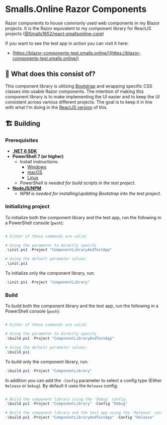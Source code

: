 # Smalls.Online Razor Components

Razor components to house commonly used web components in my Blazor projects. It is the Razor equivalent to my component library for ReactJS projects ([@Smalls1652/react-smallsonline-core](https://github.com/Smalls1652/react-smallsonline-core))

If you want to see the test app in action you can visit it here:

- [https://blazor-components-test.smalls.online/](https://blazor-components-test.smalls.online/)

## 🧰 What does this consist of?

This component library is utilizing [Bootstrap](https://github.com/twbs/bootstrap) and wrapping specific CSS classes into usable Razor components. The intention of making this component library is to make implementing the UI easier and to keep the UI consistent across various different projects. The goal is to keep it in line with what I'm doing in the [ReactJS version](https://github.com/Smalls1652/react-smallsonline-core) of this.

## 🏗️ Building

### Prerequisites

- [**.NET 6 SDK**](https://dotnet.microsoft.com/en-us/download)
- **PowerShell 7 (or higher)**
  - Install instructions:
    - [Windows](https://docs.microsoft.com/en-us/powershell/scripting/install/installing-powershell-on-windows?view=powershell-7.2)
    - [macOS](https://docs.microsoft.com/en-us/powershell/scripting/install/installing-powershell-on-macos?view=powershell-7.2)
    - [Linux](https://docs.microsoft.com/en-us/powershell/scripting/install/installing-powershell-on-linux?view=powershell-7.2)
  - _PowerShell is needed for build scripts in the test project._
- [**NodeJS/NPM**](https://nodejs.org/)
  - _NPM is needed for installing/updating Bootstrap into the test project._

### Initializing project

To initialize both the component library and the test app, run the following in a PowerShell console (`pwsh`):

```powershell

# Either of these commands are valid:

# Using the parameter to directly specify
.\init.ps1 -Project "ComponentLibraryAndTestApp"

# Using the default parameter values:
.\init.ps1
```

To initialize only the component library, run:

```powershell
.\init.ps1 -Project "ComponentLibrary"
```

### Build

To build both the component library and the test app, run the following in a PowerShell console (`pwsh`):

```powershell

# Either of these commands are valid:

# Using the parameter to directly specify
.\build.ps1 -Project "ComponentLibraryAndTestApp"

# Using the default parameter values:
.\build.ps1
```

To build only the component library, run:

```powershell
.\build.ps1 -Project "ComponentLibrary"
```

In addition you can add the `-Config` parameter to select a config type (Either `Release` or `Debug`). By default it uses the `Release` config.

```powershell

# Build the component library using the 'Debug' config.
.\build.ps1 -Project "ComponentLibrary" -Config "Debug"

# Build the component library and the test app using the 'Release' config.
.\build.ps1 -Project "ComponentLibraryAndTestApp" -Config "Release"
```
